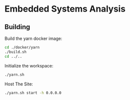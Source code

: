 # Embedded Systems Analysis

## Building

Build the yarn docker image:

```sh
cd ./docker/yarn
./build.sh
cd ../..
```

Initialize the workspace:

```sh
./yarn.sh
```

Host The Site:

```sh
./yarn.sh start -h 0.0.0.0
```


